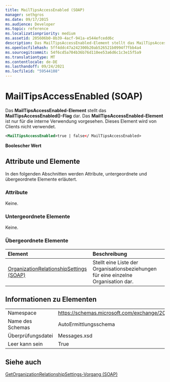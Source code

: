 ```yaml
---
title: MailTipsAccessEnabled (SOAP)
manager: sethgros
ms.date: 09/17/2015
ms.audience: Developer
ms.topic: reference
ms.localizationpriority: medium
ms.assetid: 205606b0-8b39-4acf-941a-e544efcedd6c
description: Das MailTipsAccessEnabled-Element stellt das MailTipsAccessEnabled()-Flag dar. Das MailTipsAccessEnabled-Element ist nur für die interne Verwendung vorgesehen. Dieses Element wird von Clients nicht verwendet.
ms.openlocfilehash: 5ff4ddc47a242300b20ab526521b0994f7fbb4a4
ms.sourcegitcommit: 54f6cd5a704b36b76d110ee53a6d6c1c3e15f5a9
ms.translationtype: MT
ms.contentlocale: de-DE
ms.lasthandoff: 09/24/2021
ms.locfileid: "59544108"
---
```

# <a name="mailtipsaccessenabled-soap"></a>MailTipsAccessEnabled (SOAP)

Das **MailTipsAccessEnabled-Element** stellt das **MailTipsAccessEnabled()-Flag** dar. Das **MailTipsAccessEnabled-Element** ist nur für die interne Verwendung vorgesehen. Dieses Element wird von Clients nicht verwendet. 
  
```XML
<MailTipsAccessEnabled>true | false</ MailTipsAccessEnabled>
```

 **Boolescher Wert**
## <a name="attributes-and-elements"></a>Attribute und Elemente

In den folgenden Abschnitten werden Attribute, untergeordnete und übergeordnete Elemente erläutert.
  
### <a name="attributes"></a>Attribute

Keine.
  
### <a name="child-elements"></a>Untergeordnete Elemente

Keine.
  
### <a name="parent-elements"></a>Übergeordnete Elemente

|**Element**|**Beschreibung**|
|:-----|:-----|
|[OrganizationRelationshipSettings (SOAP)](organizationrelationshipsettings-soap.md) <br/> |Stellt eine Liste der Organisationsbeziehungen für eine einzelne Organisation dar.  <br/> |
   
## <a name="element-information"></a>Informationen zu Elementen

|||
|:-----|:-----|
|Namespace  <br/> |https://schemas.microsoft.com/exchange/2010/Autodiscover  <br/> |
|Name des Schemas  <br/> |AutoErmittlungsschema  <br/> |
|Überprüfungsdatei  <br/> |Messages.xsd  <br/> |
|Leer kann sein  <br/> |True  <br/> |
   
## <a name="see-also"></a>Siehe auch



[GetOrganizationRelationshipSettings-Vorgang (SOAP)](getorganizationrelationshipsettings-operation-soap.md)

